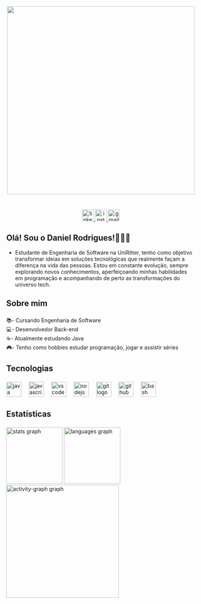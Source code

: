 <div align="center">
 <img src="https://user-images.githubusercontent.com/74038190/225813708-98b745f2-7d22-48cf-9150-083f1b00d6c9.gif" width="500">
<br><br>
</div>

###

<div align="center">
  <a href="https://www.linkedin.com/in/danrodsg/" target="_blank">
    <img src="https://img.shields.io/static/v1?message=LinkedIn&logo=linkedin&label=&color=0077B5&logoColor=white&labelColor=&style=for-the-badge" height="31" alt="linkedin logo"  />
  </a>
  <a href="https://www.instagram.com/danrodsg/" target="_blank">
    <img src="https://img.shields.io/static/v1?message=Instagram&logo=instagram&label=&color=E4405F&logoColor=white&labelColor=&style=for-the-badge" height="31" alt="instagram logo"  />
  </a>
 <a href="https://outlook.live.com/mail/0/" target="_blank">
    <img src="https://img.shields.io/static/v1?message=Gmail&logo=gmail&label=&color=D14836&logoColor=white&labelColor=&style=for-the-badge" height="31" alt="gmail logo"  />
  </a>
</div>

###

###


##  Olá! Sou o Daniel Rodrigues!🙋🏻‍♂️
 - Estudante de Engenharia de Software na UniRitter, tenho como objetivo transformar ideias em soluções tecnológicas que realmente façam a diferença na vida das pessoas.
 Estou em constante evolução, sempre explorando novos conhecimentos, aperfeiçoando minhas habilidades em programação e acompanhando de perto as transformações do universo tech.
  
<h2 align="left">Sobre mim</h2>


###


<p align="left">📚- Cursando Engenharia de Software<br>💻- Desenvolvedor Back-end<br>☕- Atualmente estudando Java<br>🎮- Tenho como hobbies estudar programação, jogar e assistir séries

###

<h2 align="left">Tecnologias</h2>


###


<div align="left">
  <img src="https://cdn.jsdelivr.net/gh/devicons/devicon/icons/java/java-plain.svg" height="40" alt="java logo"  />
  <img width="12" />
  <img src="https://cdn.jsdelivr.net/gh/devicons/devicon/icons/javascript/javascript-plain.svg" height="40" alt="javascript logo"  />
  <img width="12" />
  <img src="https://cdn.jsdelivr.net/gh/devicons/devicon/icons/vscode/vscode-original.svg" height="40" alt="vscode logo"  />
  <img width="12" />
  <img src="https://cdn.jsdelivr.net/gh/devicons/devicon/icons/nodejs/nodejs-original.svg" height="40" alt="nodejs logo"  />
  <img width="12" />
  <img src="https://cdn.jsdelivr.net/gh/devicons/devicon/icons/git/git-original.svg" height="40" alt="git logo"  />
  <img width="12" />
  <img src="https://cdn.jsdelivr.net/gh/devicons/devicon/icons/github/github-original.svg" height="40" alt="github logo"  />
  <img width="12" />
  <img src="https://cdn.jsdelivr.net/gh/devicons/devicon/icons/bash/bash-original.svg" height="40" alt="bash logo"  />
  
</div>



<h2 align="left">Estatísticas</h2>


###


<div align="left">
  <img src="https://github-readme-stats.vercel.app/api?username=danrodsg&hide_title=false&hide_rank=false&show_icons=true&include_all_commits=true&count_private=true&disable_animations=false&theme=tokyonight&locale=pt-br&hide_border=true&order=1" height="150" alt="stats graph"  />
  <img src="https://github-readme-stats.vercel.app/api/top-langs?username=danrodsg&locale=pt-br&hide_title=false&layout=compact&card_width=320&langs_count=5&theme=tokyonight&hide_border=true&order=2" height="150" alt="languages graph"  />
  <img src="https://github-readme-activity-graph.vercel.app/graph?username=danrodsg&radius=16&theme=tokyo-night&area=true&order=5&hide_border=true&hide_title=false" height="300" alt="activity-graph graph"  />
</div>


###


